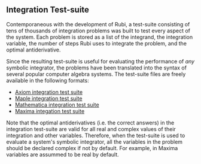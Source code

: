 ## Integration Test-suite

Contemporaneous with the development of Rubi, a test-suite consisting of tens of thousands of integration problems was built to test every aspect of the system. Each problem is stored as a list of the integrand, the integration variable, the number of steps Rubi uses to integrate the problem, and the optimal antiderivative. 

Since the resulting test-suite is useful for evaluating the performance of *any* symbolic integrator, the problems have been translated into the syntax of several popular computer algebra systems.  The test-suite files are freely available in the following formats:

- [Axiom integration test suite][1]
- [Maple integration test suite][2]
- [Mathematica integration test suite][3]
- [Maxima integation test suite][4]

[1]: http://www.apmaths.uwo.ca/~arich/IntegrationProblems/AxiomSyntaxFiles/AxiomSyntaxFiles.html
[2]: http://www.apmaths.uwo.ca/~arich/IntegrationProblems/MapleSyntaxFiles/MapleSyntaxFiles.html
[3]: http://www.apmaths.uwo.ca/~arich/IntegrationProblems/MathematicaSyntaxFiles/MathematicaSyntaxFiles.html
[4]: http://www.apmaths.uwo.ca/~arich/IntegrationProblems/MaximaSyntaxFiles/MaximaSyntaxFiles.html

Note that the optimal antiderivatives (i.e. the correct answers) in the integration test-suite are valid for all real and complex values of their integration and other variables.  Therefore, when the test-suite is used to evaluate a system's symbolic integrator, all the variables in the problem should be declared complex if not by default.  For example, in Maxima variables are assummed to be real by default. 
